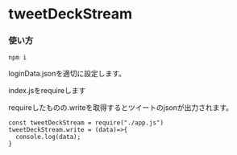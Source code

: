 

# tweetDeckStream  

### 使い方  

```
npm i  
```

loginData.jsonを適切に設定します。  

index.jsをrequireします  

requireしたものの.writeを取得するとツイートのjsonが出力されます。

```
const tweetDeckStream = require("./app.js")
tweetDeckStream.write = (data)=>{
  console.log(data);
}
```   

